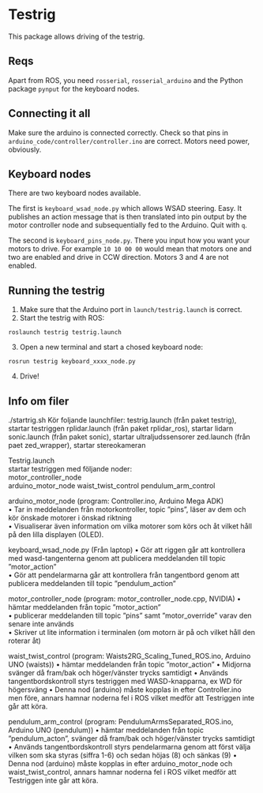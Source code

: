 # Testrig
This package allows driving of the testrig.

## Reqs
Apart from ROS, you need ```rosserial```, ```rosserial_arduino``` and the Python package ```pynput``` for the keyboard nodes.

## Connecting it all
Make sure the arduino is connected correctly. Check so that pins in ```arduino_code/controller/controller.ino``` are correct. Motors need power, obviously.

## Keyboard nodes
There are two keyboard nodes available.

The first is ```keyboard_wsad_node.py``` which allows WSAD steering. Easy. It publishes an action message that is then translated into pin output by the motor controller node and subsequentially fed to the Arduino. Quit with ```q```.

The second is ```keyboard_pins_node.py```. There you input how you want your motors to drive. For example ```10 10 00 00``` would mean that motors one and two are enabled and drive in CCW direction. Motors 3 and 4 are not enabled.

## Running the testrig
1. Make sure that the Arduino port in ```launch/testrig.launch``` is correct.
2. Start the testrig with ROS:
```console
roslaunch testrig testrig.launch
```
3. Open a new terminal and start a chosed keyboard node:
```console
rosrun testrig keyboard_xxxx_node.py
```
4. Drive!

## Info om filer
./startrig.sh 
Kör foljande launchfiler:
testrig.launch (från paket testrig), startar testriggen
rplidar.launch (från paket rplidar_ros), startar lidarn 
sonic.launch (från paket sonic), startar ultraljudssensorer
zed.launch (från paet zed_wrapper), startar stereokameran 

Testrig.launch  
startar testriggen med följande noder:  
motor_controller_node  
arduino_motor_node
waist_twist_control
pendulum_arm_control

  
arduino_motor_node (program: Controller.ino, Arduino Mega ADK)  
    • Tar in meddelanden från motorkontroller, topic ”pins”, läser av dem och kör önskade motorer i önskad riktning  
    • Visualiserar även information om vilka motorer som körs och åt vilket håll på den lilla displayen (OLED).  
  
    
keyboard_wsad_node.py (Från laptop)
    • Gör att riggen går att kontrollera med wasd-tangenterna genom att publicera meddelanden till topic ”motor_action”  
    • Gör att pendelarmarna går att kontrollera från tangentbord genom att publicera meddelanden till topic ”pendulum_action”
      
      
motor_controller_node (program: motor_controller_node.cpp, NVIDIA)
    • hämtar meddelanden från topic ”motor_action”  
    • publicerar meddelanden till topic ”pins” samt ”motor_override” varav den senare inte används   
    • Skriver ut lite information i terminalen (om motorn är på och vilket håll den roterar åt)  

waist_twist_control (program: Waists2RG_Scaling_Tuned_ROS.ino, Arduino UNO (waists))
    • hämtar meddelanden från topic ”motor_action”
    • Midjorna svänger då fram/bak och höger/vänster trycks samtidigt 
    • Används tangentbordskontroll styrs testriggen med WASD-knapparna, ex WD för högersväng
    • Denna nod (arduino) måste kopplas in efter Controller.ino men före, annars hamnar noderna fel i ROS vilket medför att Testriggen inte går att köra.
   
pendulum_arm_control (program: PendulumArmsSeparated_ROS.ino, Arduino UNO (pendulum))
  • hämtar meddelanden från topic ”pendulum_acton”, svänger då fram/bak och höger/vänster trycks samtidigt 
  • Används tangentbordskontroll styrs pendelarmarna genom att först välja vilken som ska styras (siffra 1-6) och sedan höjas (8) och sänkas (9) 
  • Denna nod (arduino) måste kopplas in efter arduino_motor_node och waist_twist_control, annars hamnar noderna fel i ROS 
    vilket medför att Testriggen inte går att köra.
  
    

